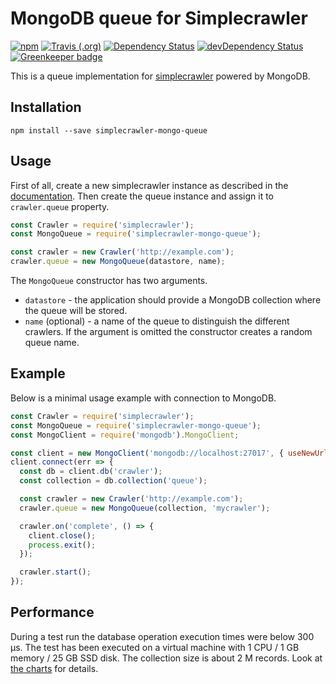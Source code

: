 # MongoDB queue for Simplecrawler

[![npm](https://img.shields.io/npm/v/simplecrawler-mongo-queue.svg)](https://www.npmjs.com/package/simplecrawler-mongo-queue)
[![Travis (.org)](https://img.shields.io/travis/kbychkov/simplecrawler-mongo-queue.svg)](https://travis-ci.org/kbychkov/simplecrawler-mongo-queue)
[![Dependency Status](https://img.shields.io/david/kbychkov/simplecrawler-mongo-queue.svg)](https://david-dm.org/kbychkov/simplecrawler-mongo-queue)
[![devDependency Status](https://img.shields.io/david/dev/kbychkov/simplecrawler-mongo-queue.svg)](https://david-dm.org/kbychkov/simplecrawler-mongo-queue?type=dev)
[![Greenkeeper badge](https://badges.greenkeeper.io/kbychkov/simplecrawler-mongo-queue.svg)](https://greenkeeper.io/)

This is a queue implementation for [simplecrawler](https://www.npmjs.com/package/simplecrawler) powered by MongoDB.

## Installation

```
npm install --save simplecrawler-mongo-queue
```

## Usage

First of all, create a new simplecrawler instance as described in the [documentation](https://www.npmjs.com/package/simplecrawler#getting-started). Then create the queue instance and assign it to `crawler.queue` property.

```javascript
const Crawler = require('simplecrawler');
const MongoQueue = require('simplecrawler-mongo-queue');

const crawler = new Crawler('http://example.com');
crawler.queue = new MongoQueue(datastore, name);
```

The `MongoQueue` constructor has two arguments.

- `datastore` - the application should provide a MongoDB collection where the queue will be stored.
- `name` (optional) - a name of the queue to distinguish the different crawlers. If the argument is omitted the constructor creates a random queue name.

## Example

Below is a minimal usage example with connection to MongoDB.

```javascript
const Crawler = require('simplecrawler');
const MongoQueue = require('simplecrawler-mongo-queue');
const MongoClient = require('mongodb').MongoClient;

const client = new MongoClient('mongodb://localhost:27017', { useNewUrlParser: true });
client.connect(err => {
  const db = client.db('crawler');
  const collection = db.collection('queue');

  const crawler = new Crawler('http://example.com');
  crawler.queue = new MongoQueue(collection, 'mycrawler');

  crawler.on('complete', () => {
    client.close();
    process.exit();
  });

  crawler.start();
});
```

## Performance

During a test run the database operation execution times were below 300 μs. The test has been executed on a virtual machine with 1 CPU / 1 GB memory / 25 GB SSD disk. The collection size is about 2 M records. Look at [the charts](https://kbychkov.github.io/simplecrawler-mongo-queue/) for details.
